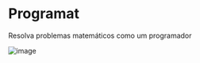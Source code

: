 # Programat
 Resolva problemas matemáticos como um programador

![image](https://user-images.githubusercontent.com/75501741/213898838-da0268b4-1e67-42f3-bda6-fdcfc42cbef7.png)
